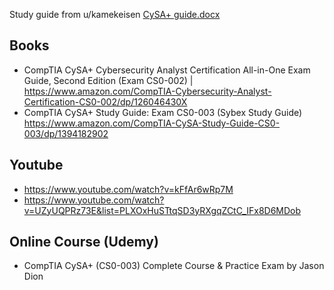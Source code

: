 Study guide from u/kamekeisen
[CySA+ guide.docx](https://github.com/user-attachments/files/18767620/CySA%2B.guide.docx)


## Books
- CompTIA CySA+ Cybersecurity Analyst Certification All-in-One Exam Guide, Second Edition (Exam CS0-002) | https://www.amazon.com/CompTIA-Cybersecurity-Analyst-Certification-CS0-002/dp/126046430X
- CompTIA CySA+ Study Guide: Exam CS0-003 (Sybex Study Guide) https://www.amazon.com/CompTIA-CySA-Study-Guide-CS0-003/dp/1394182902

## Youtube
- https://www.youtube.com/watch?v=kFfAr6wRp7M
- https://www.youtube.com/watch?v=UZyUQPRz73E&list=PLXOxHuSTtqSD3yRXgqZCtC_IFx8D6MDob

## Online Course (Udemy)
- CompTIA CySA+ (CS0-003) Complete Course & Practice Exam by Jason Dion
